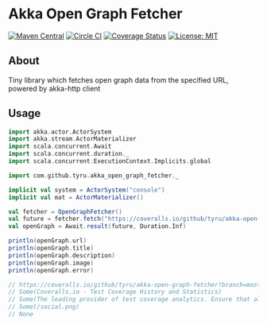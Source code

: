 # Akka Open Graph Fetcher

[![Maven Central](https://maven-badges.herokuapp.com/maven-central/com.github.tyru/akka-open-graph-fetcher_2.11/badge.svg)](https://maven-badges.herokuapp.com/maven-central/com.github.tyru/akka-open-graph-fetcher_2.11/)
[![Circle CI](https://img.shields.io/circleci/project/tyru/akka-open-graph-fetcher/master.svg)](https://circleci.com/gh/tyru/akka-open-graph-fetcher)
[![Coverage Status](https://coveralls.io/repos/tyru/akka-open-graph-fetcher/badge.svg?branch=master&service=github)](https://coveralls.io/github/tyru/akka-open-graph-fetcher?branch=master)
[![License: MIT](http://img.shields.io/badge/license-MIT-blue.svg)](LICENSE)

## About

Tiny library which fetches open graph data from the specified URL, powered by akka-http client

## Usage

```scala
import akka.actor.ActorSystem
import akka.stream.ActorMaterializer
import scala.concurrent.Await
import scala.concurrent.duration._
import scala.concurrent.ExecutionContext.Implicits.global

import com.github.tyru.akka_open_graph_fetcher._

implicit val system = ActorSystem("console")
implicit val mat = ActorMaterializer()

val fetcher = OpenGraphFetcher()
val future = fetcher.fetch("https://coveralls.io/github/tyru/akka-open-graph-fetcher?branch=master")
val openGraph = Await.result(future, Duration.Inf)

println(openGraph.url)
println(openGraph.title)
println(openGraph.description)
println(openGraph.image)
println(openGraph.error)

// https://coveralls.io/github/tyru/akka-open-graph-fetcher?branch=master
// Some(Coveralls.io - Test Coverage History and Statistics)
// Some(The leading provider of test coverage analytics. Ensure that all your new code is fully covered, and see coverage trends emerge. Works with most CI services. Always free for open source.)
// Some(/social.png)
// None
```
